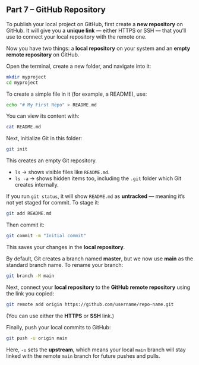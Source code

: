 ## Part 7 – GitHub Repository

To publish your local project on GitHub, first create a **new repository** on GitHub. It will give you a **unique link** — either HTTPS or SSH — that you’ll use to connect your local repository with the remote one.

Now you have two things: a **local repository** on your system and an **empty remote repository** on GitHub.

Open the terminal, create a new folder, and navigate into it:

```bash
mkdir myproject
cd myproject
```

To create a simple file in it (for example, a README), use:

```bash
echo "# My First Repo" > README.md
```

You can view its content with:

```bash
cat README.md
```

Next, initialize Git in this folder:

```bash
git init
```

This creates an empty Git repository.

* `ls` → shows visible files like `README.md`.
* `ls -a` → shows hidden items too, including the `.git` folder which Git creates internally.

If you run `git status`, it will show `README.md` as **untracked** — meaning it’s not yet staged for commit.
To stage it:

```bash
git add README.md
```

Then commit it:

```bash
git commit -m "Initial commit"
```

This saves your changes in the **local repository**.

By default, Git creates a branch named **master**, but we now use **main** as the standard branch name. To rename your branch:

```bash
git branch -M main
```

Next, connect your **local repository** to the **GitHub remote repository** using the link you copied:

```bash
git remote add origin https://github.com/username/repo-name.git
```

(You can use either the **HTTPS** or **SSH** link.)

Finally, push your local commits to GitHub:

```bash
git push -u origin main
```

Here, `-u` sets the **upstream**, which means your local `main` branch will stay linked with the remote `main` branch for future pushes and pulls.
